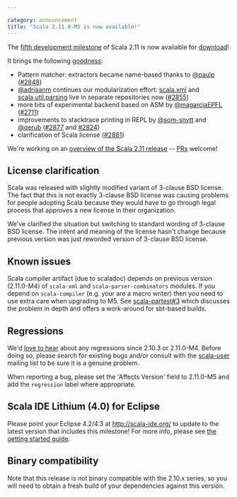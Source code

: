 ```yaml
---

category: announcement
title: "Scala 2.11.0-M5 is now available!"
---
```

The [fifth development milestone](https://github.com/scala/scala/releases/v2.11.0-M5) of Scala 2.11 is now available for [download](/download/2.11.0-M5.html)!

It brings the following [goodness](https://github.com/scala/scala/issues?direction=desc&labels=reviewed&milestone=20&page=1&sort=comments&state=closed):

- Pattern matcher: extractors became name-based thanks to [@paulp](https://github.com/paulp) ([#2848](https://github.com/scala/scala/pull/2848))
- [@adriaanm](https://github.com/adriaanm) continues our modularization effort: [scala.xml](https://github.com/scala/scala-xml) and [scala.util.parsing](https://github.com/scala/scala-parser-combinators) live in separate repositories now ([#2855](https://github.com/scala/scala/pull/2855))
- more bits of experimental backend based on ASM by [@magarciaEPFL](https://github.com/magarciaEPFL) ([#2711](https://github.com/scala/scala/pull/2711))
- improvements to stacktrace printing in REPL by [@som-snytt](https://github.com/som-snytt) and [@qerub](https://github.com/qerub) ([#2877](https://github.com/scala/scala/pull/2877) and [#2824](https://github.com/scala/scala/pull/2824))
- clarification of Scala license ([#2881](https://github.com/scala/scala/pull/2881))

We're working on an [overview of the Scala 2.11 release](https://web.archive.org/web/20170623002210/http://docs.scala-lang.org/scala/2.11/) -- [PRs](https://github.com/scala/scala/blob/gh-pages/2.11/index.markdown) welcome!

## License clarification
Scala was released with slightly modified variant of 3-clause BSD license. The fact that this is not exactly 3-clause BSD license was causing problems for people adopting Scala because they would have to go through legal process that approves a new license in their organization.

We've clarified the situation but switching to standard wording of 3-clause BSD license. The intent and meaning of the license hasn't change because previous version was just reworded version of 3-clause BSD license.

## Known issues
Scala compiler artifact (due to scaladoc) depends on previous version (2.11.0-M4) of `scala-xml` and `scala-parser-combinators` modules. If you depend on `scala-compiler` (e.g. your are a macro writer) then you need to use extra care when upgrading to M5. See [scala-partest#3](https://github.com/scala/scala-partest/pull/3) which discusses the problem in depth and offers a work-around for sbt-based builds.

## Regressions
We'd [love to hear](https://issues.scala-lang.org/) about any regressions since 2.10.3 or 2.11.0-M4. Before doing so, please search for existing bugs and/or consult with the [scala-user](https://groups.google.com/forum/#!forum/scala-user) mailing list to be sure it is a genuine problem.

When reporting a bug, please set the 'Affects Version' field to 2.11.0-M5 and add the `regression` label where appropriate.

## Scala IDE Lithium (4.0) for Eclipse
Please point your Eclipse 4.2/4.3 at http://scala-ide.org/ to update to the latest version that includes this milestone!
For more info, please see [the getting started guide](http://scala-ide.org/docs/user/gettingstarted.html).

## Binary compatibility
Note that this release is not binary compatible with the 2.10.x series, so you will need to obtain a fresh build of your dependencies against this version.
